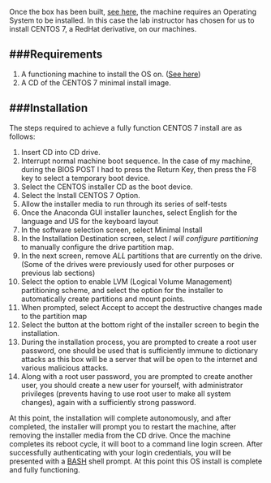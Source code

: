 Once the box has been built, [see here](Box_building.html), the machine requires an Operating System to be installed. In this case the lab instructor has chosen for us to install CENTOS 7, a RedHat derivative, on our machines.

###Requirements
----
1. A functioning machine to install the OS on. ([See here](Box_building.html))
2. A CD of the CENTOS 7 minimal install image.

###Installation
----
The steps required to achieve a fully function CENTOS 7 install are as follows:
1. Insert CD into CD drive.
2. Interrupt normal machine boot sequence. In the case of my machine, during the BIOS POST I had to press the Return Key, then press the F8 key to select a temporary boot device.
3. Select the CENTOS installer CD as the boot device.
4. Select the Install CENTOS 7 Option.
5. Allow the installer media to run through its series of self-tests
6. Once the Anaconda GUI installer launches, select English for the language and US for the keyboard layout
7. In the software selection screen, select Minimal Install
8. In the Installation Destination screen, select _I will configure partitioning_ to manually configure the drive partition map.
9. In the next screen, remove *ALL* partitions that are currently on the drive. (Some of the drives were previously used for other purposes or previous lab sections)
10. Select the option to enable LVM (Logical Volume Management) partitioning scheme, and select the option for the installer to automatically create partitions and mount points.
11. When prompted, select Accept to accept the destructive changes made to the partition map
12. Select the button at the bottom right of the installer screen to begin the installation.
13. During the installation process, you are prompted to create a root user password, one should be used that is sufficiently immune to dictionary attacks as this box will be a server that will be open to the internet and various malicious attacks.
14. Along with a root user password, you are prompted to create another user, you should create a new user for yourself, with administrator privileges (prevents having to use root user to  make all system changes), again with a sufficiently strong password.

At this point, the installation will complete autonomously, and after completed, the installer will prompt you to restart the machine, after removing the installer media from the CD drive. Once the machine completes its reboot cycle, it will boot to a command line login screen. After successfully authenticating with your login credentials, you will be presented with a [BASH](www.gnu.org/software/bash/) shell prompt. At this point this OS install is complete and fully functioning.